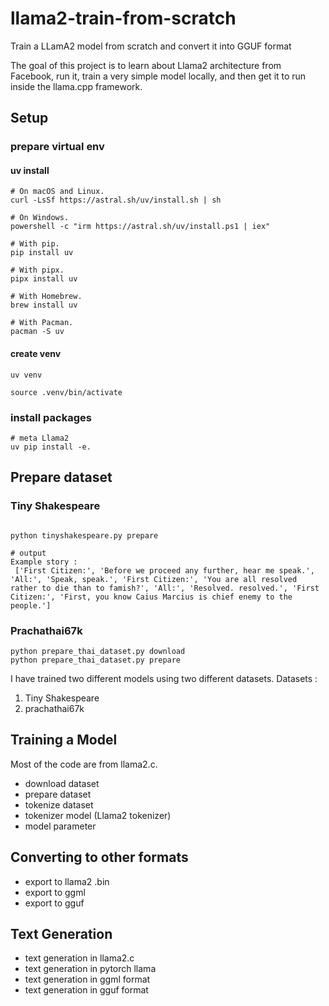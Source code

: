 # llama2-train-from-scratch
Train a LLamA2 model from scratch and convert it into GGUF format

The goal of this project is to learn about Llama2 architecture from Facebook, run it, train a very simple model locally, and then get it to run inside the llama.cpp framework.


## Setup

### prepare virtual env
#### uv install

```
# On macOS and Linux.
curl -LsSf https://astral.sh/uv/install.sh | sh

# On Windows.
powershell -c "irm https://astral.sh/uv/install.ps1 | iex"

# With pip.
pip install uv

# With pipx.
pipx install uv

# With Homebrew.
brew install uv

# With Pacman.
pacman -S uv
```

#### create venv
```
uv venv

source .venv/bin/activate
```

### install packages

```
# meta Llama2
uv pip install -e.
```



## Prepare dataset

### Tiny Shakespeare


```

python tinyshakespeare.py prepare

# output
Example story :
 ['First Citizen:', 'Before we proceed any further, hear me speak.', 'All:', 'Speak, speak.', 'First Citizen:', 'You are all resolved rather to die than to famish?', 'All:', 'Resolved. resolved.', 'First Citizen:', 'First, you know Caius Marcius is chief enemy to the people.']

```


### Prachathai67k

```
python prepare_thai_dataset.py download
python prepare_thai_dataset.py prepare
```



I have trained two different models using two different datasets. 
Datasets :
1. Tiny Shakespeare
2. prachathai67k


## Training a Model

Most of the code are from llama2.c. 

- download dataset
- prepare dataset
- tokenize dataset
- tokenizer model (Llama2 tokenizer)
- model parameter

## Converting to other formats
- export to llama2 .bin
- export to ggml
- export to gguf

## Text Generation
- text generation in llama2.c 
- text generation in pytorch llama
- text generation in ggml format
- text generation in gguf format

